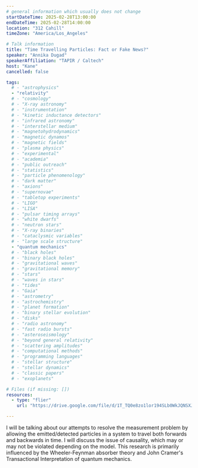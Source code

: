 ```yaml
---
# general information which usually does not change
startDateTime: 2025-02-28T13:00:00
endDateTime: 2025-02-28T14:00:00
location: "312 Cahill"
timeZone: "America/Los_Angeles"

# Talk information
title: "Time Travelling Particles: Fact or Fake News?"
speaker: "Annika Dugad"
speakerAffiliation: "TAPIR / Caltech"
host: "Kane"
cancelled: false

tags:
  # - "astrophysics"
  - "relativity"
  # - "cosmology"
  # - "X-ray astronomy"
  # - "instrumentation"
  # - "kinetic inductance detectors"
  # - "infrared astronomy"
  # - "interstellar medium"
  # - "magnetohydrodynamics"
  # - "magnetic dynamos"
  # - "magnetic fields"
  # - "plasma physics"
  # - "experimental"
  # - "academia"
  # - "public outreach"
  # - "statistics"
  # - "particle phenomenology"
  # - "dark matter"
  # - "axions"
  # - "supernovae"
  # - "tabletop experiments"
  # - "LIGO"
  # - "LISA"
  # - "pulsar timing arrays"
  # - "white dwarfs"
  # - "neutron stars"
  # - "X-ray binaries"
  # - "cataclysmic variables"
  # - "large scale structure"
  - "quantum mechanics"
  # - "black holes"
  # - "binary black holes"
  # - "gravitational waves"
  # - "gravitational memory"
  # - "stars"
  # - "waves in stars"
  # - "tides"
  # - "Gaia"
  # - "astrometry"
  # - "astrochemistry"
  # - "planet formation"
  # - "binary stellar evolution"
  # - "disks"
  # - "radio astronomy"
  # - "fast radio bursts"
  # - "asteroseismology"
  # - "beyond general relativity"
  # - "scattering amplitudes"
  # - "computational methods"
  # - "programming languages"
  # - "stellar structure"
  # - "stellar dynamics"
  # - "classic papers"
  # - "exoplanets"

# Files (if missing: [])
resources:
  - type: "flier"
    url: "https://drive.google.com/file/d/1T_TQ0e8zo1lor194SLb0WkJQNSXJgx4O/view?usp=drive_link"

---
```


I will be talking about our attempts to resolve the measurement problem by allowing the emitted/detected particles in a system to travel both forwards and backwards in time.
I will discuss the issue of causality, which may or may not be violated depending on the model.
This research is primarily influenced by the Wheeler-Feynman absorber theory and John Cramer's Transactional Interpretation of quantum mechanics.
